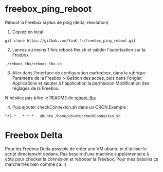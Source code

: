 # freebox_ping_reboot
Reboot la Freebox si plus de ping (delta, révolution)

1. Copiez en local
```shell
git clone https://github.com/YanK-fr/freebox_ping_reboot.git
```
2. Lancez au moins 1 fois reboot-fbx.sh et valider l'autorisation sur la Freebox
```shell
./reboot-fbx/reboot-fbx.sh
```
3. Aller dans l'interface de configuration mafreebox, dans la rubrique Paramètre de la Freebox > Gestion des accès, puis dans l'onglet Applications et ajouter à l'application la permission Modification des réglages de la Freebox.

N'hésitez pas à lire le README de [reboot-fbx](https://github.com/kmmndr/reboot-fbx)

4. Puis ajouter checkConnexion.sh dans un CRON
Exemple :
```
*/5 *   * * *   ubuntu /home/ubuntu/checkConnexion.sh
```

# Freebox Delta

Pour les Freebox Delta possible de créer une VM ubuntu et d'utiliser le script directement dedans.
Pas besoin d'une machine supplémentaire à côté pour checker la connexion et rebooter la Freebox.
Pour mes besoins ça marche très bien comme ça. :)
